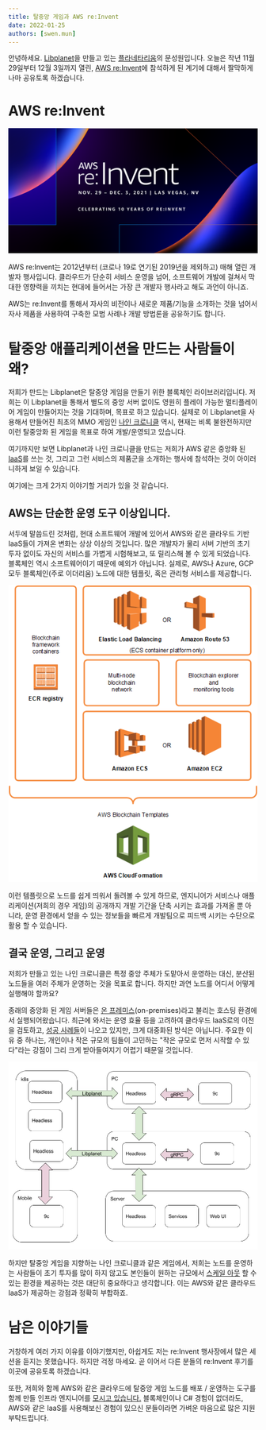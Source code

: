 ```yaml
---
title: 탈중앙 게임과 AWS re:Invent
date: 2022-01-25
authors: [swen.mun]
---
```


안녕하세요. [Libplanet]을 만들고 있는 [플라네타리움]의 문성원입니다.
오늘은 작년 11월 29일부터 12월 3일까지 열린, [AWS re:Invent]에 참석하게 된 계기에 대해서 짤막하게나마 공유토록 하겠습니다.

[Libplanet]: https://libplanet.io/
[플라네타리움]: https://planetariumhq.com/
[AWS re:Invent]: https://reinvent.awsevents.com/

# AWS re:Invent

![](images/reinvent2021.png)

AWS re:Invent는 2012년부터 (코로나 19로 연기된 2019년을 제외하고) 매해 열린 개발자 
행사입니다. 클라우드가 단순히 서비스 운영을 넘어, 소프트웨어 개발에 걸쳐서 막대한 
영향력을 끼치는 현대에 들어서는 가장 큰 개발자 행사라고 해도 과언이 아니죠.

AWS는 re:Invent를 통해서 자사의 비전이나 새로운 제품/기능을 소개하는 것을 넘어서
자사 제품을 사용하여 구축한 모범 사례나 개발 방법론을 공유하기도 합니다.

# 탈중앙 애플리케이션을 만드는 사람들이 왜?

저희가 만드는 Libplanet은 탈중앙 게임을 만들기 위한 블록체인 라이브러리입니다.
저희는 이 Libplanet을 통해서 별도의 중앙 서버 없이도 영원히 플레이 가능한
멀티플레이어 게임이 만들어지는 것을 기대하며, 목표로 하고 있습니다. 실제로 이
Libplanet을 사용해서 만들어진 최초의 MMO 게임인 [나인 크로니클] 역시, 현재는 비록
불완전하지만 이런 탈중앙화 된 게임을 목표로 하여 개발/운영되고 있습니다.

여기까지만 보면 Libplanet과 나인 크로니클을 만드는 저희가 AWS 같은 중앙화 된
<abbr title="Infrastructure as a Service">[IaaS]</abbr>를 쓰는 것, 그리고 그런 
서비스의 제품군을 소개하는 행사에 참석하는 것이 아이러니하게 보일 수 있습니다.

여기에는 크게 2가지 이야기할 거리가 있을 것 같습니다.

## AWS는 단순한 운영 도구 이상입니다.

서두에 말씀드린 것처럼, 현대 소프트웨어 개발에 있어서 AWS와 같은 클라우드 기반 
IaaS들이 가져온 변화는 상상 이상의 것입니다. 많은 개발자가 물리 서버 기반의 
초기 투자 없이도 자신의 서비스를 가볍게 시험해보고, 또 릴리스해 볼 수 있게 
되었습니다. 블록체인 역시 소프트웨어이기 때문에 예외가 아닙니다. 
실제로, AWS나 Azure, GCP 모두 블록체인(주로 이더리움) 노드에 대한 템플릿, 혹은 
관리형 서비스를 제공합니다.

![](images/aws-blockchain-template.png)

이런 템플릿으로 노드를 쉽게 띄워서 돌려볼 수 있게 하므로, 엔지니어가 서비스나 
애플리케이션(저희의 경우 게임)의 공개까지 개발 기간을 단축 시키는 효과를 가져올 뿐 
아니라, 운영 환경에서 얻을 수 있는 정보들을 빠르게 개발팀으로 피드백 시키는 수단으로
활용 할 수 있습니다.

## 결국 운영, 그리고 운영

저희가 만들고 있는 나인 크로니클은 특정 중앙 주체가 도맡아서 운영하는 대신, 분산된 
노드들을 여러 주체가 운영하는 것을 목표로 합니다. 하지만 과연 노드를 어디서 어떻게 
실행해야 할까요?

종래의 중앙화 된 게임 서버들은 [온 프레미스][on-premises](on-premises)라고 불리는 
호스팅 환경에서 실행되어왔습니다. 최근에 와서는 운영 효율 등을 고려하여 클라우드 
IaaS로의 이전을 검토하고, [성공 사례들][1]이 나오고 있지만, 크게 대중화된 방식은 
아닙니다. 주요한 이유 중 하나는, 개인이나 작은 규모의 팀들이 고민하는 
"작은 규모로 먼저 시작할 수 있다"라는 강점이 그리 크게 받아들여지기 어렵기 때문일 
것입니다.

![](images/9c-structure.jpg)

하지만 탈중앙 게임을 지향하는 나인 크로니클과 같은 게임에서, 저희는 노드를 운영하는
사람들이 초기 투자를 많이 하지 않고도 본인들이 원하는 규모에서 
[스케일 아웃][scale-out] 할 수 있는 환경을 제공하는 것은 대단히 중요하다고 
생각합니다. 이는 AWS와 같은 클라우드 IaaS가 제공하는 강점과 정확히 부합하죠.

[나인 크로니클]: https://nine-chronicles.com
[IaaS]: https://en.wikipedia.org/wiki/Infrastructure_as_a_service
[on-premises]: https://en.wikipedia.org/wiki/On-premises_software
[scale-out]: https://en.wikipedia.org/wiki/Scalability#Horizontal_(scale_out)_and_vertical_scaling_(scale_up)
[1]: https://aws.amazon.com/ko/gaming/gaming-customer-references/


# 남은 이야기들

거창하게 여러 가지 이유를 이야기했지만, 아쉽게도 저는 re:Invent 행사장에서 많은 
세션을 듣지는 못했습니다. 하지만 걱정 마세요. 곧 이어서 다른 분들의 re:Invent 
후기를 이곳에 공유토록 하겠습니다. 

또한, 저희와 함께 AWS와 같은 클라우드에 탈중앙 게임 노드를 배포 / 운영하는
도구를 함께 만들 인프라 엔지니어를 [모시고 있습니다.][2] 블록체인이나 C# 경험이
없더라도, AWS와 같은 IaaS를 사용해보신 경험이 있으신 분들이라면 가벼운 마음으로 
많은 지원 부탁드립니다.

[2]: https://recruit.planetariumhq.com/e2ba3fcc-ce76-456a-bea9-0be97622cb48